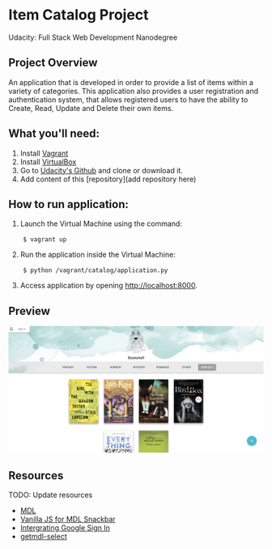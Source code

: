 # Item Catalog Project

Udacity: Full Stack Web Development Nanodegree

## Project Overview

An application that is developed in order to provide a list of items within a variety of categories. This application also provides a user registration and authentication system, that allows registered users to have the ability to Create, Read, Update and Delete their own items.

## What you'll need:

1. Install [Vagrant](https://www.vagrantup.com/)
2. Install [VirtualBox](https://www.virtualbox.org/)
3. Go to [Udacity's Github](https://github.com/udacity/fullstack-nanodegree-vm) and clone or download it.
4. Add content of this [repository](add repository here)

## How to run application:

1. Launch the Virtual Machine using the command:
```
    $ vagrant up
```
2. Run the application inside the Virtual Machine:
```
    $ python /vagrant/catalog/application.py
```
3. Access application by opening [http://localhost:8000](http://localhost:8000).

## Preview

![Application Preview](/preview/bookshelf.png)

## Resources

TODO: Update resources

* [MDL](https://getmdl.io/index.html)
* [Vanilla JS for MDL Snackbar](https://www.sitepoint.com/faster-youtube-embeds-javascript/)
* [Intergrating Google Sign In](https://developers.google.com/identity/sign-in/web/sign-in)
* [getmdl-select](http://creativeit.github.io/getmdl-select/)

